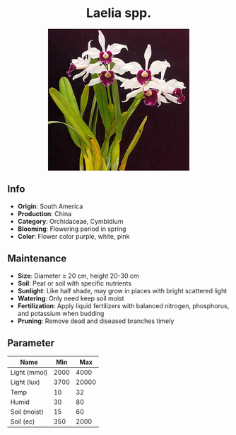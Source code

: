 <h1 align='center'>Laelia spp.</h1>
<p align="center">
    <img 
        align='center'
        width='320'
        src="../images/laelia spp.png" 
        alt='Laelia spp.' />
</p>

## Info

 - **Origin**: South America
 - **Production**: China
 - **Category**: Orchidaceae, Cymbidium
 - **Blooming**: Flowering period in spring
 - **Color**: Flower color purple, white, pink

## Maintenance

 - **Size**: Diameter ≥ 20 cm, height 20-30 cm
 - **Soil**: Peat or soil with specific nutrients
 - **Sunlight**: Like half shade, may grow in places with bright scattered light
 - **Watering**: Only need keep soil moist
 - **Fertilization**: Apply liquid fertilizers with balanced nitrogen, phosphorus, and potassium when budding
 - **Pruning**: Remove dead and diseased branches timely

## Parameter

| Name         | Min  | Max   |
|--------------|------|-------|
| Light (mmol) | 2000 | 4000  |
| Light (lux)  | 3700 | 20000 |
| Temp         | 10    | 32    |
| Humid        | 30   | 80    |
| Soil (moist) | 15   | 60    |
| Soil (ec)    | 350  | 2000  |